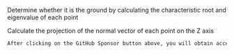 Determine whether it is the ground by calculating the characteristic root and eigenvalue of each point

Calculate the projection of the normal vector of each point on the Z axis 

  ```python  
After clicking on the GitHub Sponsor button above, you will obtain access permissions to my private code repository ( https://github.com/slowlon/my_code_bar ) to view this blog code. By searching the code number of this blog, you can find the code you need, code number is: 2024020309574671027
  ```  
